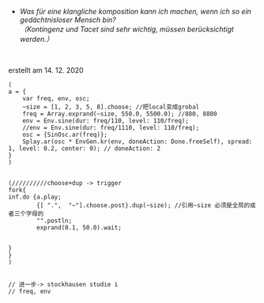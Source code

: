 


* *Was für eine klangliche komposition kann ich machen, wenn ich so ein gedächtnisloser Mensch bin?* <br>
   *（Kontingenz und Tacet sind sehr wichtig, müssen berücksichtigt werden.）* <br>
<br>

erstellt am 14. 12. 2020

```supercollider
(
a = {
    var freq, env, osc;
	~size = [1, 2, 3, 5, 8].choose; //把local变成grobal
	freq = Array.exprand(~size, 550.0, 5500.0); //880, 8880
	env = Env.sine(dur: freq/110, level: 110/freq);
	//env = Env.sine(dur: freq/1110, level: 110/freq);
	osc = {SinOsc.ar(freq)};
	Splay.ar(osc * EnvGen.kr(env, doneAction: Done.freeSelf), spread: 1, level: 0.2, center: 0); // doneAction: 2
}
)


(//////////choose+dup -> trigger
fork{
inf.do {a.play;
		{[ ".",  "~"].choose.post}.dup(~size); //引用~size 必须是全局的或者三个字母的
		"".postln;
		exprand(0.1, 50.0).wait;


}
}
)


// 进一步-> stockhausen studie i
// freq, env
```
